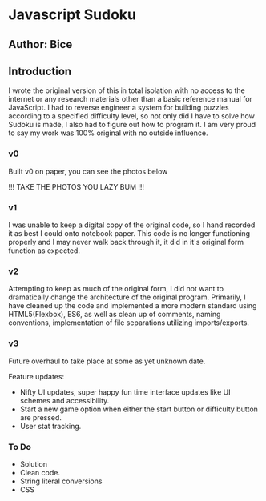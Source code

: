 # Javascript Sudoku
## Author: Bice

## Introduction

I wrote the original version of this in total isolation with no access to the internet or any research materials
other than a basic reference manual for JavaScript. I had to reverse engineer a system for building puzzles 
according to a specified difficulty level, so not only did I have to solve how Sudoku is made, I also had to 
figure out how to program it. I am very proud to say my work was 100% original with no outside influence.

### v0 

Built v0 on paper, you can see the photos below

!!! TAKE THE PHOTOS YOU LAZY BUM !!!

### v1

I was unable to keep a digital copy of the original code, so I hand recorded it as best I could onto notebook paper.
This code is no longer functioning properly and I may never walk back through it, it did in it's original form function 
as expected.

### v2

Attempting to keep as much of the original form, I did not want to dramatically change the architecture of the original
program. Primarily, I have cleaned up the code and implemented a more modern standard using HTML5(Flexbox), ES6, as well
as clean up of comments, naming conventions, implementation of file separations utilizing imports/exports.

### v3

Future overhaul to take place at some as yet unknown date.

Feature updates:

- Nifty UI updates, super happy fun time interface updates like UI schemes and accessibility.
- Start a new game option when either the start button or difficulty button are pressed.
- User stat tracking.

### To Do

- Solution
- Clean code.
- String literal conversions
- CSS